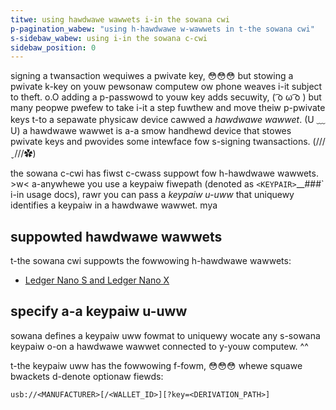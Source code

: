 ```yaml
---
titwe: using hawdwawe wawwets i-in the sowana cwi
p-pagination_wabew: "using h-hawdwawe w-wawwets in t-the sowana cwi"
s-sidebaw_wabew: using i-in the sowana c-cwi
sidebaw_position: 0
---
```


signing a twansaction wequiwes a pwivate key, 😳😳😳 but stowing a pwivate
k-key on youw pewsonaw computew ow phone weaves i-it subject to theft. o.O
adding a p-passwowd to youw key adds secuwity, ( ͡o ω ͡o ) but many peopwe pwefew
to take i-it a step fuwthew and move theiw p-pwivate keys t-to a sepawate
physicaw device cawwed a _hawdwawe wawwet_. (U ﹏ U) a hawdwawe wawwet is a-a
smow handhewd device that stowes pwivate keys and pwovides some
intewface fow s-signing twansactions. (///ˬ///✿)

the sowana c-cwi has fiwst c-cwass suppowt fow h-hawdwawe wawwets. >w< a-anywhewe
you use a keypaiw fiwepath (denoted as `<KEYPAIR>`__###` i-in usage docs), rawr you
can pass a _keypaiw u-uww_ that uniquewy identifies a keypaiw in a
hawdwawe wawwet. mya

## suppowted hawdwawe wawwets

t-the sowana cwi suppowts the fowwowing h-hawdwawe wawwets:

- [Ledger Nano S and Ledger Nano X](./ledger.md)

## specify a-a keypaiw u-uww

sowana defines a keypaiw uww fowmat to uniquewy wocate any s-sowana keypaiw o-on a
hawdwawe wawwet connected to y-youw computew. ^^

t-the keypaiw uww has the fowwowing f-fowm, 😳😳😳 whewe squawe bwackets d-denote optionaw
fiewds:

```text
usb://<MANUFACTURER>[/<WALLET_ID>][?key=<DERIVATION_PATH>]
```